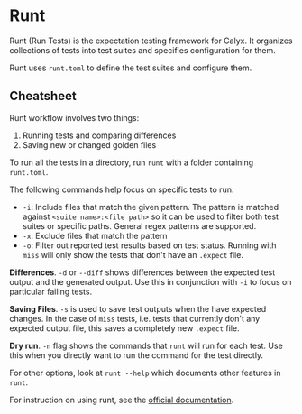 # Runt

Runt (Run Tests) is the expectation testing framework for Calyx. It organizes
collections of tests into test suites and specifies configuration for them.

Runt uses `runt.toml` to define the test suites and configure them.

## Cheatsheet

Runt workflow involves two things:
1. Running tests and comparing differences
2. Saving new or changed golden files

To run all the tests in a directory, run `runt` with a folder containing `runt.toml`.

The following commands help focus on specific tests to run:
- `-i`: Include files that match the given pattern. The pattern is matched against `<suite name>:<file path>` so it can be used to filter both test suites or specific paths. General regex patterns are supported.
- `-x`: Exclude files that match the pattern
- `-o`: Filter out reported test results based on test status. Running with `miss` will only show the tests that don't have an `.expect` file.

**Differences**. `-d` or `--diff` shows differences between the expected test output and the generated output. Use this in conjunction with `-i` to focus on particular failing tests.

**Saving Files**. `-s` is used to save test outputs when the have expected changes. In the case of `miss` tests, i.e. tests that currently don't any expected output file, this saves a completely new `.expect` file.

**Dry run**. `-n` flag shows the commands that `runt` will run for each test. Use this when you directly want to run the command for the test directly.

For other options, look at `runt --help` which documents other features in `runt`.

For instruction on using runt, see the [official documentation](https://github.com/rachitnigam/runt#run-test-runt--).
